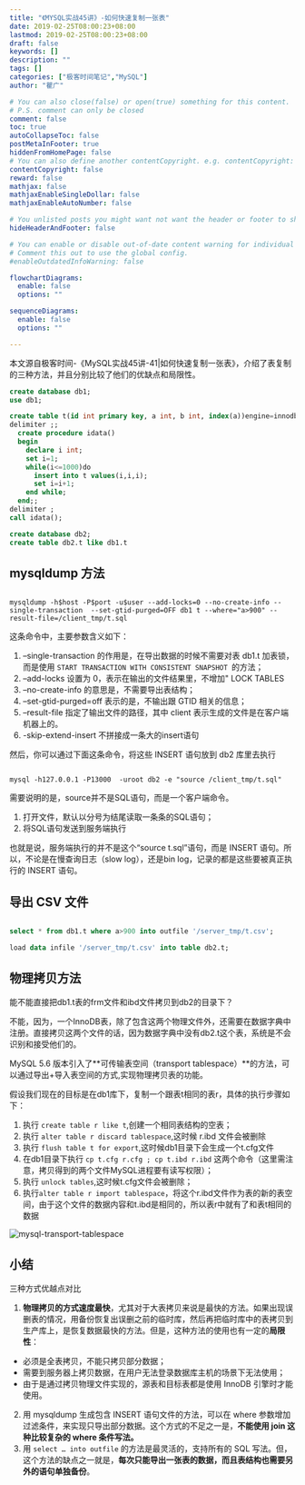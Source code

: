 ```yaml
---
title: "《MYSQL实战45讲》-如何快速复制一张表"
date: 2019-02-25T08:00:23+08:00
lastmod: 2019-02-25T08:00:23+08:00
draft: false
keywords: []
description: ""
tags: []
categories: ["极客时间笔记","MySQL"]
author: "瞿广"

# You can also close(false) or open(true) something for this content.
# P.S. comment can only be closed
comment: false
toc: true
autoCollapseToc: false
postMetaInFooter: true
hiddenFromHomePage: false
# You can also define another contentCopyright. e.g. contentCopyright: "This is another copyright."
contentCopyright: false
reward: false
mathjax: false
mathjaxEnableSingleDollar: false
mathjaxEnableAutoNumber: false

# You unlisted posts you might want not want the header or footer to show
hideHeaderAndFooter: false

# You can enable or disable out-of-date content warning for individual post.
# Comment this out to use the global config.
#enableOutdatedInfoWarning: false

flowchartDiagrams:
  enable: false
  options: ""

sequenceDiagrams: 
  enable: false
  options: ""

---
```

本文源自极客时间-《MySQL实战45讲-41|如何快速复制一张表》，介绍了表复制的三种方法，并且分别比较了他们的优缺点和局限性。
<!--more-->


```sql
create database db1;
use db1;

create table t(id int primary key, a int, b int, index(a))engine=innodb;
delimiter ;;
  create procedure idata()
  begin
    declare i int;
    set i=1;
    while(i<=1000)do
      insert into t values(i,i,i);
      set i=i+1;
    end while;
  end;;
delimiter ;
call idata();

create database db2;
create table db2.t like db1.t

```

## mysqldump 方法

```shell

mysqldump -h$host -P$port -u$user --add-locks=0 --no-create-info --single-transaction  --set-gtid-purged=OFF db1 t --where="a>900" --result-file=/client_tmp/t.sql

```

这条命令中，主要参数含义如下：

1. –single-transaction 的作用是，在导出数据的时候不需要对表 db1.t 加表锁，而是使用 `START TRANSACTION WITH CONSISTENT SNAPSHOT `的方法；
2. –add-locks 设置为 0，表示在输出的文件结果里，不增加" LOCK TABLES 
3. –no-create-info 的意思是，不需要导出表结构；
4. –set-gtid-purged=off 表示的是，不输出跟 GTID 相关的信息；
5. –result-file 指定了输出文件的路径，其中 client 表示生成的文件是在客户端机器上的。
6. -skip-extend-insert 不拼接成一条大的insert语句

然后，你可以通过下面这条命令，将这些 INSERT 语句放到 db2 库里去执行

```shell

mysql -h127.0.0.1 -P13000  -uroot db2 -e "source /client_tmp/t.sql"

```

需要说明的是，source并不是SQL语句，而是一个客户端命令。

1. 打开文件，默认以分号为结尾读取一条条的SQL语句；
2. 将SQL语句发送到服务端执行

也就是说，服务端执行的并不是这个“source t.sql”语句，而是 INSERT 语句。所以，不论是在慢查询日志（slow log），还是bin log，记录的都是这些要被真正执行的 INSERT 语句。

## 导出 CSV 文件

```sql

select * from db1.t where a>900 into outfile '/server_tmp/t.csv';

```

```sql
load data infile '/server_tmp/t.csv' into table db2.t;
```

## 物理拷贝方法

能不能直接把db1.t表的frm文件和ibd文件拷贝到db2的目录下？

不能，因为，一个InnoDB表，除了包含这两个物理文件外，还需要在数据字典中注册。直接拷贝这两个文件的话，因为数据字典中没有db2.t这个表，系统是不会识别和接受他们的。

MySQL 5.6 版本引入了**可传输表空间（transport tablespace）**的方法，可以通过导出+导入表空间的方式,实现物理拷贝表的功能。

假设我们现在的目标是在db1库下，复制一个跟表t相同的表r，具体的执行步骤如下：

1. 执行 `create table r like t`,创建一个相同表结构的空表；
2. 执行 `alter table r discard tablespace`,这时候 r.ibd 文件会被删除
3. 执行 `flush table t for export`,这时候db1目录下会生成一个t.cfg文件
4. 在db1目录下执行 `cp t.cfg r.cfg ; cp t.ibd r.ibd` 这两个命令（这里需注意，拷贝得到的两个文件MySQL进程要有读写权限）；
5. 执行 `unlock tables`,这时候t.cfg文件会被删除；
6. 执行`alter table r import tablespace`，将这个r.ibd文件作为表的新的表空间，由于这个文件的数据内容和t.ibd是相同的，所以表r中就有了和表t相同的数据

![mysql-transport-tablespace](/img/mysql-transport-tablespace.jpg)
## 小结

三种方式优越点对比

1. **物理拷贝的方式速度最快**，尤其对于大表拷贝来说是最快的方法。如果出现误删表的情况，用备份恢复出误删之前的临时库，然后再把临时库中的表拷贝到生产库上，是恢复数据最快的方法。但是，这种方法的使用也有一定的**局限性**：
  - 必须是全表拷贝，不能只拷贝部分数据；
  - 需要到服务器上拷贝数据，在用户无法登录数据库主机的场景下无法使用；
  - 由于是通过拷贝物理文件实现的，源表和目标表都是使用 InnoDB 引擎时才能使用。

2. 用 mysqldump 生成包含 INSERT 语句文件的方法，可以在 where 参数增加过滤条件，来实现只导出部分数据。这个方式的不足之一是，**不能使用 join 这种比较复杂的 where 条件写法。**
3. 用 `select … into outfile` 的方法是最灵活的，支持所有的 SQL 写法。但，这个方法的缺点之一就是，**每次只能导出一张表的数据，而且表结构也需要另外的语句单独备份**。